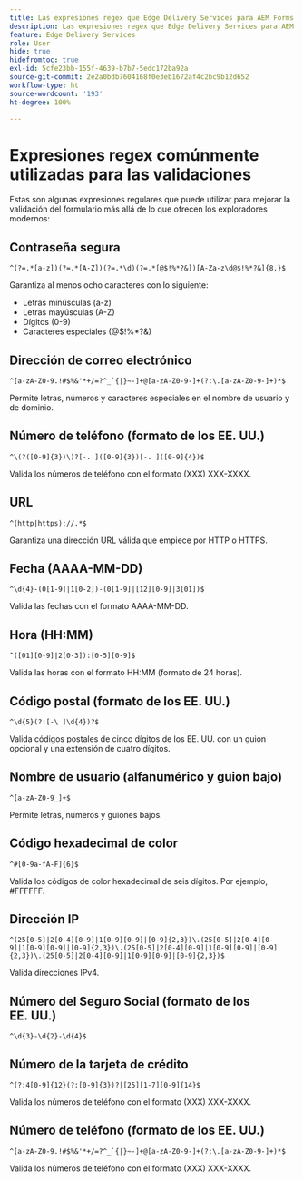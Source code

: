 ```yaml
---
title: Las expresiones regex que Edge Delivery Services para AEM Forms suele utilizar para validar campos de formulario
description: Las expresiones regex que Edge Delivery Services para AEM Forms suele utilizar para validar campos de formulario
feature: Edge Delivery Services
role: User
hide: true
hidefromtoc: true
exl-id: 5cfe23bb-155f-4639-b7b7-5edc172ba92a
source-git-commit: 2e2a0bdb7604168f0e3eb1672af4c2bc9b12d652
workflow-type: ht
source-wordcount: '193'
ht-degree: 100%

---
```


# Expresiones regex comúnmente utilizadas para las validaciones

Estas son algunas expresiones regulares que puede utilizar para mejorar la validación del formulario más allá de lo que ofrecen los exploradores modernos:

## Contraseña segura

```regex
^(?=.*[a-z])(?=.*[A-Z])(?=.*\d)(?=.*[@$!%*?&])[A-Za-z\d@$!%*?&]{8,}$
```

Garantiza al menos ocho caracteres con lo siguiente:

- Letras minúsculas (a-z)
- Letras mayúsculas (A-Z)
- Dígitos (0-9)
- Caracteres especiales (@$!%*?&amp;)


## Dirección de correo electrónico


```regex
^[a-zA-Z0-9.!#$%&'*+/=?^_`{|}~-]+@[a-zA-Z0-9-]+(?:\.[a-zA-Z0-9-]+)*$
```

Permite letras, números y caracteres especiales en el nombre de usuario y de dominio.


## Número de teléfono (formato de los EE. UU.)

```regex
^\(?([0-9]{3})\)?[-. ]([0-9]{3})[-. ]([0-9]{4})$
```

Valida los números de teléfono con el formato (XXX) XXX-XXXX.



## URL

```regex
^(http|https)://.*$
```

Garantiza una dirección URL válida que empiece por HTTP o HTTPS.



## Fecha (AAAA-MM-DD)

```regex
^\d{4}-(0[1-9]|1[0-2])-(0[1-9]|[12][0-9]|3[01])$
```

Valida las fechas con el formato AAAA-MM-DD.


## Hora (HH:MM)

```regex
^([01][0-9]|2[0-3]):[0-5][0-9]$
```

Valida las horas con el formato HH:MM (formato de 24 horas).


## Código postal (formato de los EE. UU.)

```regex
^\d{5}(?:[-\ ]\d{4})?$
```

Valida códigos postales de cinco dígitos de los EE. UU. con un guion opcional y una extensión de cuatro dígitos.


## Nombre de usuario (alfanumérico y guion bajo)

```regex
^[a-zA-Z0-9_]+$
```

Permite letras, números y guiones bajos.


## Código hexadecimal de color

```regex
^#[0-9a-fA-F]{6}$
```

Valida los códigos de color hexadecimal de seis dígitos. Por ejemplo, #FFFFFF.


## Dirección IP

```regex
^(25[0-5]|2[0-4][0-9]|1[0-9][0-9]|[0-9]{2,3})\.(25[0-5]|2[0-4][0-9]|1[0-9][0-9]|[0-9]{2,3})\.(25[0-5]|2[0-4][0-9]|1[0-9][0-9]|[0-9]{2,3})\.(25[0-5]|2[0-4][0-9]|1[0-9][0-9]|[0-9]{2,3})$
```

Valida direcciones IPv4.



## Número del Seguro Social (formato de los EE. UU.)

```regex
^\d{3}-\d{2}-\d{4}$
```



## Número de la tarjeta de crédito

```regex
^(?:4[0-9]{12}(?:[0-9]{3})?|[25][1-7][0-9]{14}$
```

Valida los números de teléfono con el formato (XXX) XXX-XXXX.



## Número de teléfono (formato de los EE. UU.)

```regex
^[a-zA-Z0-9.!#$%&'*+/=?^_`{|}~-]+@[a-zA-Z0-9-]+(?:\.[a-zA-Z0-9-]+)*$
```

Valida los números de teléfono con el formato (XXX) XXX-XXXX.
